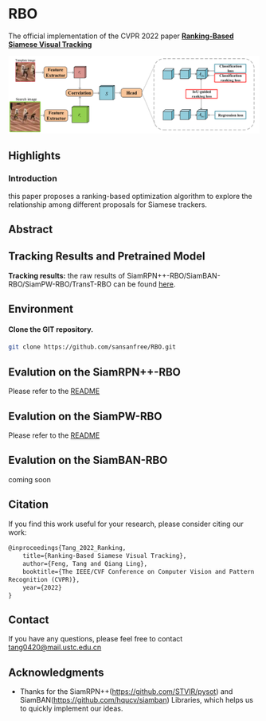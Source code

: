 # RBO

The official implementation of the CVPR 2022 paper [**Ranking-Based Siamese Visual Tracking**](https://arxiv.org/abs/2205.11761)

![RBO_Framework](RBO_framework.png)

## Highlights
### Introduction
this paper proposes a ranking-based optimization algorithm to explore the relationship among different proposals for Siamese trackers.

## Abstract
 

## Tracking Results and Pretrained Model

**Tracking results:** the raw results of SiamRPN++-RBO/SiamBAN-RBO/SiamPW-RBO/TransT-RBO can be found [here]().



## Environment 

#### Clone the GIT repository.  
```bash
git clone https://github.com/sansanfree/RBO.git
```

## Evalution on the SiamRPN++-RBO

Please refer to the [README](https://github.com/sansanfree/RBO/SiamRPN++-RBO/README.md) 

## Evalution on the SiamPW-RBO

Please refer to the [README]()

## Evalution on the SiamBAN-RBO
coming soon

## Citation
If you find this work useful for your research, please consider citing our work:
```
@inproceedings{Tang_2022_Ranking,
    title={Ranking-Based Siamese Visual Tracking},
    author={Feng, Tang and Qiang Ling},
    booktitle={The IEEE/CVF Conference on Computer Vision and Pattern Recognition (CVPR)},
    year={2022}
}
```

## Contact
If you have any questions, please feel free to contact tang0420@mail.ustc.edu.cn

## Acknowledgments
* Thanks for the SiamRPN++(https://github.com/STVIR/pysot) and SiamBAN(https://github.com/hqucv/siamban) Libraries, which helps us to quickly implement our ideas.
